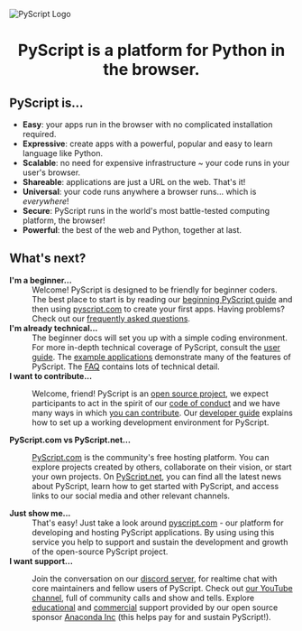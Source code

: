 ![PyScript Logo](assets/images/pyscript.svg)

<h1 style="text-align: center; font-weight: bold;">PyScript is a platform for Python in the browser.</h1>

## PyScript is...

* **Easy**: your apps run in the browser with no complicated installation
  required.
* **Expressive**: create apps with a powerful, popular and easy to learn
  language like Python.
* **Scalable**: no need for expensive infrastructure ~ your code runs in
  your user's browser.
* **Shareable**: applications are just a URL on the web. That's it!
* **Universal**: your code runs anywhere a browser runs... which is
  _everywhere_!
* **Secure**: PyScript runs in the world's most battle-tested computing 
  platform, the browser!
* **Powerful**: the best of the web and Python, together at last.

## What's next?

<dl>
  <dt><strong>I'm a beginner...</strong></dt>
  <dd>Welcome! PyScript is designed to be friendly for beginner coders. The
  best place to start is by reading our
  <a href="beginning-pyscript">beginning PyScript guide</a>
  and then using 
  <a href="https://pyscript.com/" target="_blank">pyscript.com</a>
  to create your first apps. Having problems? Check out our
  <a href="faq">frequently asked questions</a>.</dd>
  <dt><strong>I'm already technical...</strong></dt>
  <dd>The beginner docs will set you up with a simple coding environment. For
  more in-depth technical coverage of PyScript, consult the
  <a href="user-guide">user guide</a>. The
  <a href="examples">example applications</a> demonstrate many of the features
  of PyScript. The <a href="faq">FAQ</a> contains lots of technical detail.</dd>
  <dt><strong>I want to contribute...</strong></dt>
  <dd>
    <p>Welcome, friend!
    PyScript is an <a href="license/">open source project</a>, we expect
    participants to act in the spirit of our
    <a href="conduct/">code of conduct</a> and we have many 
    ways in which <a href="contributing/"><u>you</u> can contribute</a>.
    Our <a href="developers/">developer guide</a> explains how to set
    up a working development environment for PyScript.</p>
  </dd>
  <dt><strong>PyScript.com vs PyScript.net...</strong></dt>
  <dd>
    <p><a href="https://pyscript.com/" target="_blank">PyScript.com</a> is the community's free hosting platform. You can explore projects 
    created by others, collaborate on their vision, or start your own projects. On <a href="https://pyscript.net/" target="_blank">PyScript.net</a>, 
    you can find all the latest news about PyScript, learn how to get started with PyScript, and 
      access links to our social media and other relevant channels.</p>
  </dd>
  <dt><strong>Just show me...</strong></dt>
  <dd>That's easy! Just take a look around
  <a href="https://pyscript.com/" target="_blank">pyscript.com</a> - our
  platform for developing and hosting PyScript applications. By using
  using this service you help to support and sustain the development and growth
  of the open-source PyScript project.</dd>
  <dt><strong>I want support...</strong></dt>
  <dd>
    <p>Join the conversation on our
    <a href="https://discord.gg/HxvBtukrg2" target="_blank">discord server</a>,
    for realtime chat with core maintainers and fellow users of PyScript.
    Check out <a href="https://www.youtube.com/@PyScriptTV">our YouTube
    channel</a>, full of community calls and show and tells.
    Explore
    <a href="https://learning.anaconda.cloud/" target="_blank">educational</a>
    and
    <a href="https://www.anaconda.com/professional-services" target="_blank">commercial</a>
    support provided by our open source sponsor 
    <a href="https://anaconda.com/" target="_blank">Anaconda Inc</a> (this
    helps pay for and sustain PyScript!).</p>
  </ul></dd>
</dl>
